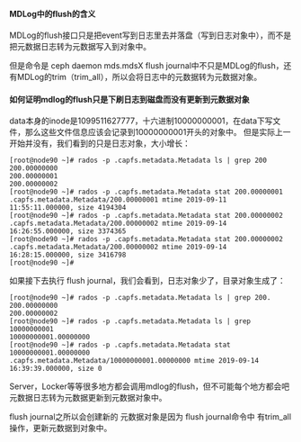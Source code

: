 

#### MDLog中的flush的含义

MDLog的flush接口只是把event写到日志里去并落盘（写到日志对象中），而不是把元数据日志转为元数据写入到对象中。

但是命令是 ceph daemon mds.mdsX flush journal中不只是MDLog的flush，还有MDLog的trim（trim_all），所以会将日志中的元数据转为元数据对象。

#### 如何证明mdlog的flush只是下刷日志到磁盘而没有更新到元数据对象

data本身的inode是1099511627777，十六进制10000000001，在data下写文件，那么这些文件信息应该会记录到10000000001开头的对象中。
但是实际上一开始并没有，我们看到的只是日志对象，大小增长：

    [root@node90 ~]# rados -p .capfs.metadata.Metadata ls | grep 200
    200.00000000
    200.00000001
    200.00000002
    [root@node90 ~]# rados -p .capfs.metadata.Metadata stat 200.00000001
    .capfs.metadata.Metadata/200.00000001 mtime 2019-09-11 11:55:11.000000, size 4194304
    [root@node90 ~]# rados -p .capfs.metadata.Metadata stat 200.00000002
    .capfs.metadata.Metadata/200.00000002 mtime 2019-09-14 16:26:55.000000, size 3374365
    [root@node90 ~]# rados -p .capfs.metadata.Metadata stat 200.00000002
    .capfs.metadata.Metadata/200.00000002 mtime 2019-09-14 16:28:15.000000, size 3416798
    [root@node90 ~]#

如果接下去执行 flush journal，我们会看到，日志对象少了，目录对象生成了：
  
    [root@node90 ~]# rados -p .capfs.metadata.Metadata ls | grep 200.
    200.00000000
    200.00000002
    [root@node90 ~]# rados -p .capfs.metadata.Metadata ls | grep 10000000001
    10000000001.00000000
    [root@node90 ~]# rados -p .capfs.metadata.Metadata stat 10000000001.00000000
    .capfs.metadata.Metadata/10000000001.00000000 mtime 2019-09-14 16:39:39.000000, size 0

Server，Locker等等很多地方都会调用mdlog的flush，但不可能每个地方都会吧元数据日志转为元数据更新到元数据对象中。

flush journal之所以会创建新的 元数据对象是因为 flush journal命令中 有trim_all操作，更新元数据到对象中。
